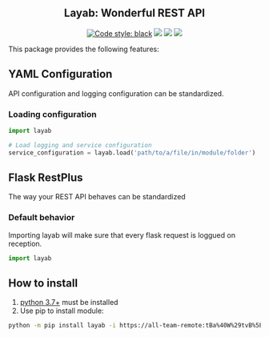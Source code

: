 <h2 align="center">Layab: Wonderful REST API</h2>

<p align="center">
<a href="https://github.com/psf/black"><img alt="Code style: black" src="https://img.shields.io/badge/code%20style-black-000000.svg"></a>
<a href='https://pse.tools.digital.engie.com/drm-all.gem/job/team/view/Python%20modules/job/layab/job/master/'><img src='https://pse.tools.digital.engie.com/drm-all.gem/buildStatus/icon?job=team/layab/master'></a>
<a href='https://pse.tools.digital.engie.com/drm-all.gem/job/team/view/Python%20modules/job/layab/job/master/cobertura/'><img src='https://pse.tools.digital.engie.com/drm-all.gem/buildStatus/icon?job=team/layab/master&config=testCoverage'></a>
<a href='https://pse.tools.digital.engie.com/drm-all.gem/job/team/view/Python%20modules/job/layab/job/master/lastSuccessfulBuild/testReport/'><img src='https://pse.tools.digital.engie.com/drm-all.gem/buildStatus/icon?job=team/layab/master&config=testCount'></a>
</p>

This package provides the following features:

## YAML Configuration ##

API configuration and logging configuration can be standardized.

### Loading configuration ###

```python
import layab

# Load logging and service configuration
service_configuration = layab.load('path/to/a/file/in/module/folder')
```

## Flask RestPlus ##

The way your REST API behaves can be standardized

### Default behavior ###

Importing layab will make sure that every flask request is loggued on reception. 

```python
import layab
```

## How to install
1. [python 3.7+](https://www.python.org/downloads/) must be installed
2. Use pip to install module:
```sh
python -m pip install layab -i https://all-team-remote:tBa%40W%29tvB%5E%3C%3B2Jm3@artifactory.tools.digital.engie.com/artifactory/api/pypi/all-team-pypi-prod/simple
```
